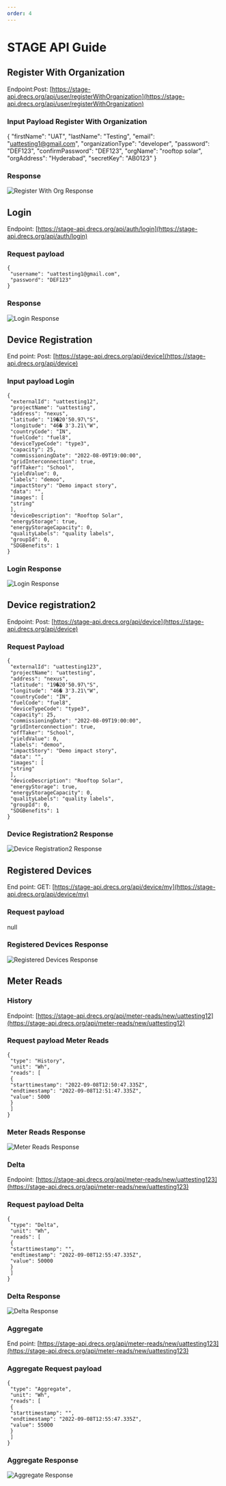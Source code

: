 ```yaml
---
order: 4
---
```


# STAGE API Guide

## Register With Organization

Endpoint:Post: [https://stage-api.drecs.org/api/user/registerWithOrganization](https://stage-api.drecs.org/api/user/registerWithOrganization)

### Input Payload Register With Organization

{
 "firstName": "UAT",
 "lastName": "Testing",
 "email": "uattesting1@gmail.com",
 "organizationType": "developer",
 "password": "DEF123",
 "confirmPassword": "DEF123",
 "orgName": "rooftop solar",
 "orgAddress": "Hyderabad",
 "secretKey": "AB0123"
}

### Response

![Register With Org Response](<Screenshot 2024-06-04 113355.png>)


## Login

Endpoint: [https://stage-api.drecs.org/api/auth/login](https://stage-api.drecs.org/api/auth/login)

### Request payload

```
{
 "username": "uattesting1@gmail.com",
 "password": "DEF123"
}
```

### Response

![Login Response](image.png)

## Device Registration

End point: Post: [https://stage-api.drecs.org/api/device](https://stage-api.drecs.org/api/device)

### Input payload Login

```
{
 "externalId": "uattesting12",
 "projectName": "uattesting",
 "address": "nexus",
 "latitude": "19�20'50.97\"S",
 "longitude": "46� 3'3.21\"W",
 "countryCode": "IN",
 "fuelCode": "fuel8",
 "deviceTypeCode": "type3",
 "capacity": 25,
 "commissioningDate": "2022-08-09T19:00:00",
 "gridInterconnection": true,
 "offTaker": "School",
 "yieldValue": 0,
 "labels": "demoo",
 "impactStory": "Demo impact story",
 "data": "",
 "images": [
 "string"
 ],
 "deviceDescription": "Rooftop Solar",
 "energyStorage": true,
 "energyStorageCapacity": 0,
 "qualityLabels": "quality labels",
 "groupId": 0,
 "SDGBenefits": 1
}
```

### Login Response

![Login Response](image-1.png)

## Device registration2

Endpoint: Post: [https://stage-api.drecs.org/api/device](https://stage-api.drecs.org/api/device)

### Request Payload

```
{
 "externalId": "uattesting123",
 "projectName": "uattesting",
 "address": "nexus",
 "latitude": "19�20'50.97\"S",
 "longitude": "46� 3'3.21\"W",
 "countryCode": "IN",
 "fuelCode": "fuel8",
 "deviceTypeCode": "type3",
 "capacity": 25,
 "commissioningDate": "2022-08-09T19:00:00",
 "gridInterconnection": true,
 "offTaker": "School",
 "yieldValue": 0,
 "labels": "demoo",
 "impactStory": "Demo impact story",
 "data": "",
 "images": [
 "string"
 ],
 "deviceDescription": "Rooftop Solar",
 "energyStorage": true,
 "energyStorageCapacity": 0,
 "qualityLabels": "quality labels",
 "groupId": 0,
 "SDGBenefits": 1
}
```

### Device Registration2 Response

![Device Registration2 Response](<Screenshot 2024-06-04 115321.png>)

## Registered Devices

End point: GET: [https://stage-api.drecs.org/api/device/my](https://stage-api.drecs.org/api/device/my)

### Request payload

null

### Registered Devices Response

![Registered Devices Response](<Screenshot 2024-06-04 120226.png>)

## Meter Reads

### History

Endpoint: [https://stage-api.drecs.org/api/meter-reads/new/uattesting12](https://stage-api.drecs.org/api/meter-reads/new/uattesting12)

### Request payload Meter Reads

```
{
 "type": "History",
 "unit": "Wh",
 "reads": [
 {
 "starttimestamp": "2022-09-08T12:50:47.335Z",
 "endtimestamp": "2022-09-08T12:51:47.335Z",
 "value": 5000
 }
 ]
}
```

### Meter Reads Response

![Meter Reads Response](<Screenshot 2024-06-04 121236.png>)

### Delta

Endpoint: [https://stage-api.drecs.org/api/meter-reads/new/uattesting123](https://stage-api.drecs.org/api/meter-reads/new/uattesting123)

### Request payload Delta

```
{
 "type": "Delta",
 "unit": "Wh",
 "reads": [
 {
 "starttimestamp": "",
 "endtimestamp": "2022-09-08T12:55:47.335Z",
 "value": 50000
 }
 ]
}
```

### Delta Response 

![Delta Response](<Screenshot 2024-06-04 121723.png>)

### Aggregate

End point: [https://stage-api.drecs.org/api/meter-reads/new/uattesting123](https://stage-api.drecs.org/api/meter-reads/new/uattesting123)

### Aggregate Request payload

```
{
 "type": "Aggregate",
 "unit": "Wh",
 "reads": [
 {
 "starttimestamp": "",
 "endtimestamp": "2022-09-08T12:55:47.335Z",
 "value": 55000
 }
 ]
}
```

### Aggregate Response

![Aggregate Response](<Screenshot 2024-06-04 122031.png>)
